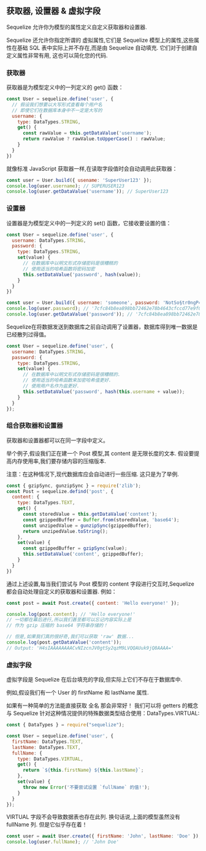## 获取器, 设置器 & 虚拟字段


Sequelize 允许你为模型的属性定义自定义获取器和设置器.

Sequelize 还允许你指定所谓的 虚拟属性,它们是 Sequelize 模型上的属性,这些属性在基础 SQL 表中实际上并不存在,而是由 Sequelize 自动填充. 它们对于创建自定义属性非常有用, 这也可以简化您的代码.

### 获取器

获取器是为模型定义中的一列定义的 get() 函数：
```javascript
const User = sequelize.define('user', {
  // 假设我们想要以大写形式查看每个用户名
  // 即使它们在数据库本身中不一定是大写的
  username: {
    type: DataTypes.STRING,
    get() {
      const rawValue = this.getDataValue('username');
      return rawValue ? rawValue.toUpperCase() : rawValue;
    }
  }
})
```

就像标准 JavaScript 获取器一样,在读取字段值时会自动调用此获取器：

```javascript
const user = User.build({ usename: 'SuperUser123' });
console.log(user.username); // SUPERUSER123
console.log(user.getDataValue('username')); // SuperUser123
```

### 设置器

设置器是为模型定义中的一列定义的 set() 函数，它接收要设置的值：
```javascript
const User = sequelize.define('user', {
  username: DataTypes.STRING,
  password: {
    type: DataTypes.STRING,
    set(value) {
      // 在数据库中以明文形式存储密码是很糟糕的
      // 使用适当的哈希函数将密码加密
      this.setDataValue('password', hash(value));
    }
  }
})
```

```javascript
const user = User.build({ username: 'someone', password: 'NotSo§tr0ngP4$SW0RD!' });
console.log(user.password); // '7cfc84b8ea898bb72462e78b4643cfccd77e9f05678ec2ce78754147ba947acc'
console.log(user.getDataValue('password')); // '7cfc84b8ea898bb72462e78b4643cfccd77e9f05678ec2ce78754147ba947acc'
```

Sequelize在将数据发送到数据库之前自动调用了设置器，数据库得到唯一数据是已经散列过得值。

```javascript
const User = sequelize.define('user', {
  username: DataTypes.STRING,
  password: {
    type: DataTypes.STRING,
    set(value) {
      // 在数据库中以明文形式存储密码是很糟糕的.
      // 使用适当的哈希函数来加密哈希值更好.
      // 使用用户名作为盐更好.
      this.setDataValue('password', hash(this.username + value));
    }
  }
});
```

### 组合获取器和设置器

获取器和设置器都可以在同一字段中定义。

举个例子,假设我们正在建一个 Post 模型,其 content 是无限长度的文本. 假设要提高内存使用率,我们要存储内容的压缩版本.

注意：在这种情况下,现代数据库应会自动进行一些压缩. 这只是为了举例.

```javascript
const { gzipSync, gunzipSync } = require('zlib');
const Post = sequelize.defind('post', {
  content: {
    type: DataTypes.TEXT,
    get() {
      const storedValue = this.getDataValue('content');
      const gzippedBuffer = Buffer.from(storedValue, 'base64');
      const unzipedValue = gunzipSync(gzippedBuffer);
      return unzipedValue.toString();
    },
    set(value) {
      const gzippedBuffer = gzipSync(value);
      this.setDataValue('content', gzippedBuffer);
    }
  }
})
```

通过上述设置,每当我们尝试与 Post 模型的 content 字段进行交互时,Sequelize 都会自动处理自定义的获取器和设置器. 例如：

```javaScript
const post = await Post.create({ content: 'Hello everyone!' });

console.log(post.content); // 'Hello everyone!'
// 一切都在幕后进行,所以我们甚至都可以忘记内容实际上是
// 作为 gzip 压缩的 base64 字符串存储的！

// 但是,如果我们真的很好奇,我们可以获取 'raw' 数据...
console.log(post.getDataValue('content'));
// Output: 'H4sIAAAAAAAACvNIzcnJV0gtSy2qzM9LVQQAUuk9jQ8AAAA='
```

### 虚拟字段

虚拟字段是 Sequelize 在后台填充的字段,但实际上它们不存在于数据库中.

例如,假设我们有一个 User 的 firstName 和 lastName 属性.

如果有一种简单的方法能直接获取 全名 那会非常好！ 我们可以将 getters 的概念与 Sequelize 针对这种情况提供的特殊数据类型结合使用：DataTypes.VIRTUAL:

```javascript
const { DataTypes } = require("sequelize");

const User = sequelize.define('user', {
  firstName: DataTypes.TEXT,
  lastName: DataTypes.TEXT,
  fullName: {
    type: DataTypes.VIRTUAL,
    get() {
      return `${this.firstName} ${this.lastName}`;
    },
    set(value) {
      throw new Error('不要尝试设置 `fullName` 的值!');
    }
  }
});
```

VIRTUAL 字段不会导致数据表也存在此列. 换句话说,上面的模型虽然没有 fullName 列. 但是它似乎存在着！

```javascript
const user = await User.create({ firstName: 'John', lastName: 'Doe' });
console.log(user.fullName); // 'John Doe'
```
